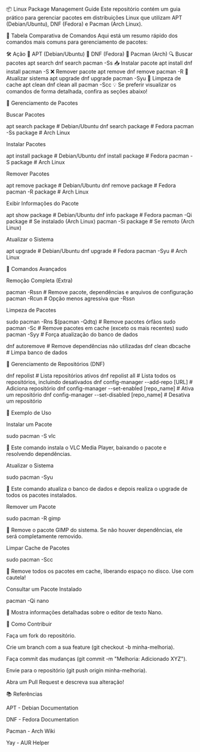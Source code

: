📦 Linux Package Management Guide
Este repositório contém um guia prático para gerenciar pacotes em distribuições Linux que utilizam APT (Debian/Ubuntu), DNF (Fedora) e Pacman (Arch Linux).

📌 Tabela Comparativa de Comandos
Aqui está um resumo rápido dos comandos mais comuns para gerenciamento de pacotes:

🛠️ Ação	🐧 APT (Debian/Ubuntu)	🔵 DNF (Fedora)	🔴 Pacman (Arch)
🔍 Buscar pacotes	apt search	dnf search	pacman -Ss
📥 Instalar pacote	apt install	dnf install	pacman -S
❌ Remover pacote	apt remove	dnf remove	pacman -R
🔄 Atualizar sistema	apt upgrade	dnf upgrade	pacman -Syu
🧹 Limpeza de cache	apt clean	dnf clean all	pacman -Scc
💡 Se preferir visualizar os comandos de forma detalhada, confira as seções abaixo!

🔹 Gerenciamento de Pacotes

Buscar Pacotes

apt search package  # Debian/Ubuntu
dnf search package  # Fedora
pacman -Ss package  # Arch Linux

Instalar Pacotes

apt install package  # Debian/Ubuntu
dnf install package  # Fedora
pacman -S package    # Arch Linux

Remover Pacotes

apt remove package  # Debian/Ubuntu
dnf remove package  # Fedora
pacman -R package   # Arch Linux

Exibir Informações do Pacote

apt show package       # Debian/Ubuntu
dnf info package       # Fedora
pacman -Qi package     # Se instalado (Arch Linux)
pacman -Si package     # Se remoto (Arch Linux)

Atualizar o Sistema

apt upgrade      # Debian/Ubuntu
dnf upgrade      # Fedora
pacman -Syu      # Arch Linux

🔹 Comandos Avançados

Remoção Completa (Extra)

pacman -Rssn  # Remove pacote, dependências e arquivos de configuração
pacman -Rcun  # Opção menos agressiva que -Rssn

Limpeza de Pacotes

sudo pacman -Rns $(pacman -Qdtq)  # Remove pacotes órfãos
sudo pacman -Sc                   # Remove pacotes em cache (exceto os mais recentes)
sudo pacman -Syy                  # Força atualização do banco de dados

dnf autoremove      # Remove dependências não utilizadas
dnf clean dbcache   # Limpa banco de dados

🔹 Gerenciamento de Repositórios (DNF)

dnf repolist             # Lista repositórios ativos
dnf repolist all         # Lista todos os repositórios, incluindo desativados
dnf config-manager --add-repo [URL]  # Adiciona repositório
dnf config-manager --set-enabled [repo_name]  # Ativa um repositório
dnf config-manager --set-disabled [repo_name]  # Desativa um repositório

🔹 Exemplo de Uso

Instalar um Pacote

sudo pacman -S vlc

📌 Este comando instala o VLC Media Player, baixando o pacote e resolvendo dependências.

Atualizar o Sistema

sudo pacman -Syu

📌 Este comando atualiza o banco de dados e depois realiza o upgrade de todos os pacotes instalados.

Remover um Pacote

sudo pacman -R gimp

📌 Remove o pacote GIMP do sistema. Se não houver dependências, ele será completamente removido.

Limpar Cache de Pacotes

sudo pacman -Scc

📌 Remove todos os pacotes em cache, liberando espaço no disco. Use com cautela!

Consultar um Pacote Instalado

pacman -Qi nano

📌 Mostra informações detalhadas sobre o editor de texto Nano.

🤝 Como Contribuir

Faça um fork do repositório.

Crie um branch com a sua feature (git checkout -b minha-melhoria).

Faça commit das mudanças (git commit -m "Melhoria: Adicionado XYZ").

Envie para o repositório (git push origin minha-melhoria).

Abra um Pull Request e descreva sua alteração!

📚 Referências

APT - Debian Documentation

DNF - Fedora Documentation

Pacman - Arch Wiki

Yay - AUR Helper

